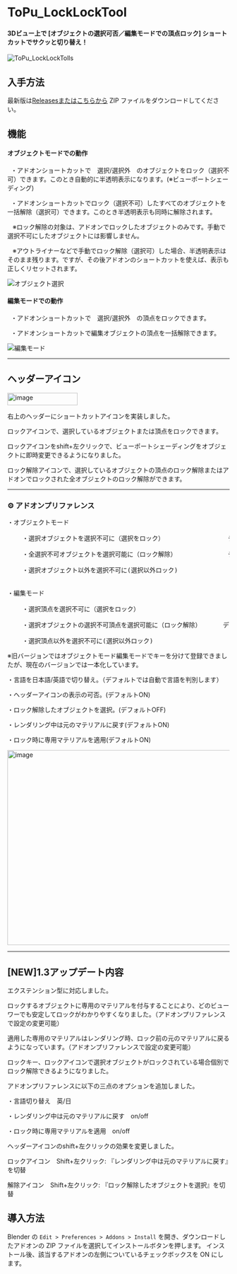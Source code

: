 # ToPu_LockLockTool
#### 3Dビュー上で [オブジェクトの選択可否／編集モードでの頂点ロック] ショートカットでサクッと切り替え！

![ToPu_LockLockTolls](https://github.com/user-attachments/assets/f2cf00fb-0a98-47d0-853e-2c7bb2946127)

## 入手方法
最新版は[Releasesまたはこちらから](https://github.com/http4211/ToPu_LockLockTool/releases)  ZIP ファイルをダウンロードしてください。

## 機能
#### オブジェクトモードでの動作

<p>&nbsp;&nbsp;・アドオンショートカットで　選択/選択外　のオブジェクトをロック（選択不可）できます。このとき自動的に半透明表示になります。(※ビューポートシェーディング)</p>
<p>&nbsp;&nbsp;・アドオンショートカットでロック（選択不可）したすべてのオブジェクトを一括解除（選択可）できます。このとき半透明表示も同時に解除されます。</p> 
<p>&nbsp;&nbsp; ※ロック解除の対象は、アドオンでロックしたオブジェクトのみです。手動で選択不可にしたオブジェクトには影響しません。</p>
<p>&nbsp;&nbsp; ※アウトライナーなどで手動でロック解除（選択可）した場合、半透明表示はそのまま残ります。ですが、その後アドオンのショートカットを使えば、表示も正しくリセットされます。</p>


![オブジェクト選択](https://github.com/user-attachments/assets/23215f96-ad19-4697-aca5-c4b061597e07)



#### 編集モードでの動作

<p>&nbsp;&nbsp;・アドオンショートカットで　選択/選択外　の頂点をロックできます。</p>
<p>&nbsp;&nbsp;・アドオンショートカットで編集オブジェクトの頂点を一括解除できます。</p>

![編集モード](https://github.com/user-attachments/assets/177bf33d-1b38-4245-8974-1c8825148699)


---
## ヘッダーアイコン
<img width="159" height="28" alt="image" src="https://github.com/user-attachments/assets/318b7459-b803-4e09-bd23-de61441c8424" />

右上のヘッダーにショートカットアイコンを実装しました。

ロックアイコンで、選択しているオブジェクトまたは頂点をロックできます。

ロックアイコンをshift+左クリックで、ビューポートシェーディングをオブジェクトに即時変更できるようになりました。

ロック解除アイコンで、選択しているオブジェクトの頂点のロック解除またはアドオンでロックされた全オブジェクトのロック解除ができます。




---




### ⚙️ アドオンプリファレンス
<pre>・オブジェクトモード</font>
  
    ・選択オブジェクトを選択不可に（選択をロック）　　　　　　        デフォルトキー:　    4
  
    ・全選択不可オブジェクトを選択可能に（ロック解除）　　　　        デフォルトキー:  alt+4
 
    ・選択オブジェクト以外を選択不可に(選択以外ロック)               デフォルトキー: ctrl+4


・編集モード
  
    ・選択頂点を選択不可に（選択をロック）　　　　　　               デフォルトキー:　    4
 
    ・選択オブジェクトの選択不可頂点を選択可能に（ロック解除）　　　　デフォルトキー:  alt+4
 
    ・選択頂点以外を選択不可に(選択以外ロック)                      デフォルトキー: ctrl+4</pre>


※旧バージョンではオブジェクトモード編集モードでキーを分けて登録できましたが、現在のバージョンでは一本化しています。

・言語を日本語/英語で切り替え。（デフォルトでは自動で言語を判別します）

・ヘッダーアイコンの表示の可否。(デフォルトON)

・ロック解除したオブジェクトを選択。(デフォルトOFF)

・レンダリング中は元のマテリアルに戻す(デフォルトON)

・ロック時に専用マテリアルを適用(デフォルトON)

<img width="642" height="441" alt="image" src="https://github.com/user-attachments/assets/d1445b15-d54b-4603-93c6-a0365b609547" />


---
## [NEW]1.3アップデート内容

エクステンション型に対応しました。

ロックするオブジェクトに専用のマテリアルを付与することにより、どのビューワーでも安定してロックがわかりやすくなりました。（アドオンプリファレンスで設定の変更可能）

適用した専用のマテリアルはレンダリング時、ロック前の元のマテリアルに戻るようになっています。（アドオンプリファレンスで設定の変更可能）

ロックキー、ロックアイコンで選択オブジェクトがロックされている場合個別でロック解除できるようになりました。

アドオンプリファレンスに以下の三点のオプションを追加しました。

・言語切り替え　英/日

・レンダリング中は元のマテリアルに戻す　on/off

・ロック時に専用マテリアルを適用　on/off

ヘッダーアイコンのshift+左クリックの効果を変更しました。

ロックアイコン　Shift+左クリック: 『レンダリング中は元のマテリアルに戻す』を切替

解除アイコン　Shift+左クリック: 『ロック解除したオブジェクトを選択』を切替



## 導入方法
Blender の `Edit > Preferences > Addons > Install` を開き、ダウンロードしたアドオンの ZIP ファイルを選択してインストールボタンを押します。 インストール後、該当するアドオンの左側についているチェックボックスを ON にします。

